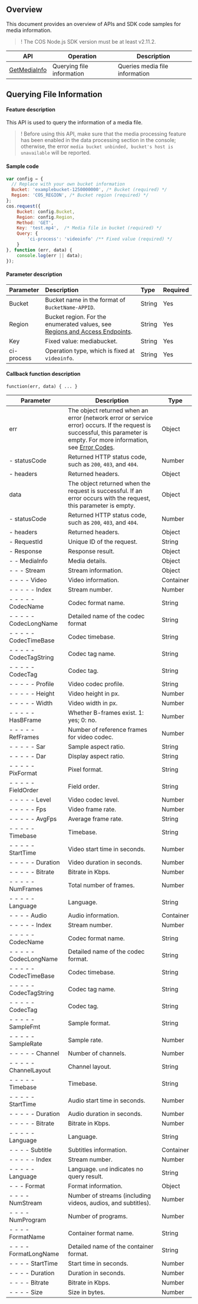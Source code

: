## Overview

This document provides an overview of APIs and SDK code samples for media information.

>! The COS Node.js SDK version must be at least v2.11.2.

| API | Operation |  Description |
| ------------------------------------------------------------ | --------------------------|---------------------------- |
|  [GetMediaInfo](https://intl.cloud.tencent.com/document/product/436/46915)    |   Querying file information | Queries media file information      |


## Querying File Information

#### Feature description

This API is used to query the information of a media file.

>! Before using this API, make sure that the media processing feature has been enabled in the data processing section in the console; otherwise, the error `media bucket unbinded, bucket's host is unavailable` will be reported.

#### Sample code
```js
var config = {
  // Replace with your own bucket information
  Bucket: 'examplebucket-1250000000', /* Bucket (required) */
  Region: 'COS_REGION', /* Bucket region (required) */
};
cos.request({
    Bucket: config.Bucket,
    Region: config.Region,
    Method: 'GET',
    Key: 'test.mp4',  /* Media file in bucket (required) */
    Query: {
        'ci-process': 'videoinfo' /** Fixed value (required) */
    }
}, function (err, data) {
    console.log(err || data);
});
```

#### Parameter description

| Parameter | Description | Type | Required |
| :------- | :----------------------------------------------------------- | :----- | :------- |
| Bucket | Bucket name in the format of `BucketName-APPID`. | String  | Yes   |
| Region  | Bucket region. For the enumerated values, see [Regions and Access Endpoints](https://intl.cloud.tencent.com/document/product/436/6224). | String | Yes |
| Key                        | Fixed value: mediabucket. | String   | Yes   |
| ci-process | Operation type, which is fixed at `videoinfo`.                                          | String | Yes   |

#### Callback function description

```
function(err, data) { ... }
```

| Parameter  | Description                                               | Type             |
| ------------ | ------------------------------------------------------------ | ------ |
| err    | The object returned when an error (network error or service error) occurs. If the request is successful, this parameter is empty. For more information, see [Error Codes](https://intl.cloud.tencent.com/document/product/436/7730). | Object |
| - statusCode | Returned HTTP status code, such as `200`, `403`, and `404`. | Number |
| - headers | Returned headers. | Object |
| data         | The object returned when the request is successful. If an error occurs with the request, this parameter is empty.               | Object |
| - statusCode | Returned HTTP status code, such as `200`, `403`, and `404`. | Number |
| - headers | Returned headers. | Object |
| - RequestId | Unique ID of the request. | String |
| - Response       | Response result. | Object |
| - - MediaInfo       | Media details.	 | Object |
| - - - Stream             | Stream information.   | Object |
| - - - - Video              |  Video information. | Container |
| - - - - - Index              | Stream number.                  | Number    |
| - - - - - CodecName          | Codec format name.              | String |
| - - - - - CodecLongName      | Detailed name of the codec format        | String |
| - - - - - CodecTimeBase      | Codec timebase.                    | String |
| - - - - - CodecTagString     | Codec tag name.                  | String |
| - - - - - CodecTag           | Codec tag.                    | String |
| - - - - - Profile            | Video codec profile.                | String |
| - - - - - Height             | Video height in px.             | Number    |
| - - - - - Width              | Video width in px.             | Number    |
| - - - - - HasBFrame          | Whether B-frames exist. 1: yes; 0: no. | Number    |
| - - - - - RefFrames          | Number of reference frames for video codec.        | Number    |
| - - - - - Sar                | Sample aspect ratio.                  | String |
| - - - - - Dar                | Display aspect ratio.                  | String |
| - - - - - PixFormat          | Pixel format.                    | String |
| - - - - - FieldOrder         | Field order.                     | String |
| - - - - - Level              | Video codec level.                | Number    |
| - - - - - Fps                | Video frame rate.                    | Number    |
| - - - - - AvgFps             | Average frame rate.                    | String |
| - - - - - Timebase           | Timebase.                        | String |
| - - - - - StartTime          | Video start time in seconds.      | Number  |
| - - - - - Duration           | Video duration in seconds.          | Number  |
| - - - - - Bitrate            | Bitrate in Kbps.         | Number  |
| - - - - - NumFrames          | Total number of frames.                      | Number    |
| - - - - - Language           | Language.                         | String |
| - - - - Audio              |  Audio information. | Container |
| - - - - - Index              | Stream number.                  | Number    |
| - - - - - CodecName          | Codec format name.              | String |
| - - - - - CodecLongName      | Detailed name of the codec format. | String |
| - - - - - CodecTimeBase      | Codec timebase.             | String |
| - - - - - CodecTagString     | Codec tag name.           | String |
| - - - - - CodecTag           | Codec tag.             | String |
| - - - - - SampleFmt          | Sample format.             | String |
| - - - - - SampleRate         | Sample rate.               | Number    |
| - - - - - Channel            | Number of channels.             | Number    |
| - - - - - ChannelLayout      | Channel layout.             | String |
| - - - - - Timebase           | Timebase.                 | String |
| - - - - - StartTime          | Audio start time in seconds. | Number  |
| - - - - - Duration           | Audio duration in seconds.     | Number  |
| - - - - - Bitrate            | Bitrate in Kbps.    | Number  |
| - - - - - Language           | Language.                 | String |
| - - - - Subtitle           |  Subtitles information. | Container |
| - - - - - Index              | Stream number.                | Number    |
| - - - - - Language           | Language. `und` indicates no query result. | String |
| - - - Format             | Format information. | Object |
| - - - - NumStream          | Number of streams (including videos, audios, and subtitles). | Number    |
| - - - - NumProgram         | Number of programs.                                  | Number    |
| - - - - FormatName         | Container format name.                                | String |
| - - - - FormatLongName     | Detailed name of the container format.                          | String |
| - - - - StartTime          | Start time in seconds.                          | Number  |
| - - - - Duration           | Duration in seconds.                              | Number  |
| - - - - Bitrate            | Bitrate in Kbps.                         | Number    |
| - - - - Size               | Size in bytes.                           | Number    |